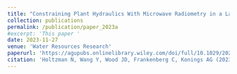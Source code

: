 ```yaml
---
title: "Constraining Plant Hydraulics With Microwave Radiometry in a Land Surface Model: Impacts of Temporal Resolution"
collection: publications
permalink: /publication/paper_2023a
#excerpt: 'This paper '
date: 2023-11-27
venue: 'Water Resources Research'
paperurl: 'https://agupubs.onlinelibrary.wiley.com/doi/full/10.1029/2023WR035481'
citation: 'Holtzman N, Wang Y, Wood JD, Frankenberg C, Konings AG (2023). Constraining Plant Hydraulics With Microwave Radiometry in a Land Surface Model: Impacts of Temporal Resolution. Water Resources Research.'
---
```

